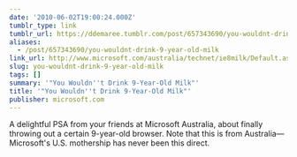 ```yaml
---
date: '2010-06-02T19:00:24.000Z'
tumblr_type: link
tumblr_url: https://ddemaree.tumblr.com/post/657343690/you-wouldnt-drink-9-year-old-milk
aliases:
  - /post/657343690/you-wouldnt-drink-9-year-old-milk
link_url: http://www.microsoft.com/australia/technet/ie8milk/Default.aspx
slug: you-wouldnt-drink-9-year-old-milk
tags: []
summary: '"You Wouldn''t Drink 9-Year-Old Milk"'
title: '"You Wouldn''t Drink 9-Year-Old Milk"'
publisher: microsoft.com
---
```


A delightful PSA from your friends at Microsoft Australia, about finally throwing out a certain 9-year-old browser. Note that this is from Australia—Microsoft's U.S. mothership has never been this direct.